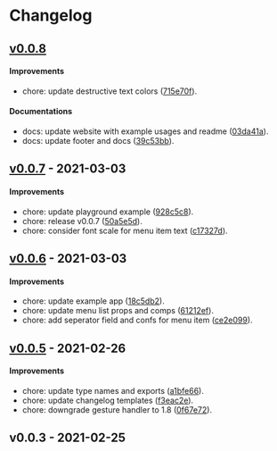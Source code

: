 # Changelog

## [v0.0.8](https://github.com/enesozturk/react-native-hold-menu-dev/compare/v0.0.7...v0.0.8)

#### Improvements

- chore: update destructive text colors ([715e70f](https://github.com/enesozturk/react-native-hold-menu-dev/commit/715e70f9bb86cf74146029cb5f41c81d321663d9)).

#### Documentations

- docs: update website with example usages and readme ([03da41a](https://github.com/enesozturk/react-native-hold-menu-dev/commit/03da41abd2958c791b933d3e45a0380dcb5b5131)).
- docs: update footer and docs ([39c53bb](https://github.com/enesozturk/react-native-hold-menu-dev/commit/39c53bb59718184b383f303aa4be1abe749a905e)).

## [v0.0.7](https://github.com/enesozturk/react-native-hold-menu-dev/compare/v0.0.6...v0.0.7) - 2021-03-03

#### Improvements

- chore: update playground example ([928c5c8](https://github.com/enesozturk/react-native-hold-menu-dev/commit/928c5c82b76740a8741fc8eae625e7c613d7ca9c)).
- chore: release v0.0.7 ([50a5e5d](https://github.com/enesozturk/react-native-hold-menu-dev/commit/50a5e5d37d960be1de36d47db3edba98c674ad87)).
- chore: consider font scale for menu item text ([c17327d](https://github.com/enesozturk/react-native-hold-menu-dev/commit/c17327d51e22efa42f8ac702afc93e6213064d0c)).

## [v0.0.6](https://github.com/enesozturk/react-native-hold-menu-dev/compare/v0.0.5...v0.0.6) - 2021-03-03

#### Improvements

- chore: update example app ([18c5db2](https://github.com/enesozturk/react-native-hold-menu-dev/commit/18c5db23e95387280e4dca5318b86b133ebcbbc8)).
- chore: update menu list props and comps ([61212ef](https://github.com/enesozturk/react-native-hold-menu-dev/commit/61212efb9e530a1def7537881a0d22ad1ee8142e)).
- chore: add seperator field and confs for menu item ([ce2e099](https://github.com/enesozturk/react-native-hold-menu-dev/commit/ce2e099c20eb8400cd66bad557d9ca666d4aab16)).

## [v0.0.5](https://github.com/enesozturk/react-native-hold-menu-dev/compare/v0.0.3...v0.0.5) - 2021-02-26

#### Improvements

- chore: update type names and exports ([a1bfe66](https://github.com/enesozturk/react-native-hold-menu-dev/commit/a1bfe66aced64e0498598c00f305e989fc0e0062)).
- chore: update changelog templates ([f3eac2e](https://github.com/enesozturk/react-native-hold-menu-dev/commit/f3eac2e8b5d380d2119ed77803f815969978f2eb)).
- chore: downgrade gesture handler to 1.8 ([0f67e72](https://github.com/enesozturk/react-native-hold-menu-dev/commit/0f67e72311ea176ce68ef9e013fa07434593e145)).

## v0.0.3 - 2021-02-25
